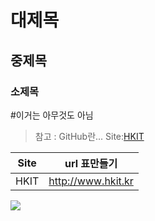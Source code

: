 # 대제목
## 중제목
### 소제목
#이거는 아무것도 아님
>참고 : GitHub란...
Site:[HKIT](http://www.hkit.kr)

|Site|url 표만들기|
|--|--|
|HKIT|http://www.hkit.kr|

<img src="https://www.google.com/images/branding/googlelogo/2x/googlelogo_color_272x92dp.png">
